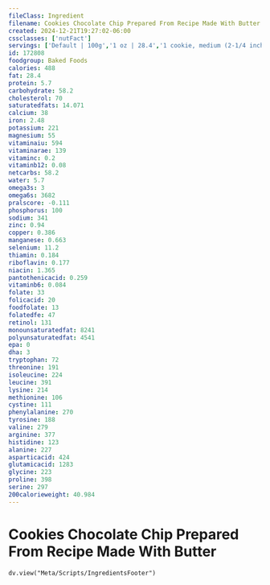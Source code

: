 ```yaml
---
fileClass: Ingredient
filename: Cookies Chocolate Chip Prepared From Recipe Made With Butter
created: 2024-12-21T19:27:02-06:00
cssclasses: ['nutFact']
servings: ['Default | 100g','1 oz | 28.4','1 cookie, medium (2-1/4 inch dia) | 16']
id: 172808
foodgroup: Baked Foods
calories: 488
fat: 28.4
protein: 5.7
carbohydrate: 58.2
cholesterol: 70
saturatedfats: 14.071
calcium: 38
iron: 2.48
potassium: 221
magnesium: 55
vitaminaiu: 594
vitaminarae: 139
vitaminc: 0.2
vitaminb12: 0.08
netcarbs: 58.2
water: 5.7
omega3s: 3
omega6s: 3682
pralscore: -0.111
phosphorus: 100
sodium: 341
zinc: 0.94
copper: 0.386
manganese: 0.663
selenium: 11.2
thiamin: 0.184
riboflavin: 0.177
niacin: 1.365
pantothenicacid: 0.259
vitaminb6: 0.084
folate: 33
folicacid: 20
foodfolate: 13
folatedfe: 47
retinol: 131
monounsaturatedfat: 8241
polyunsaturatedfat: 4541
epa: 0
dha: 3
tryptophan: 72
threonine: 191
isoleucine: 224
leucine: 391
lysine: 214
methionine: 106
cystine: 111
phenylalanine: 270
tyrosine: 188
valine: 279
arginine: 377
histidine: 123
alanine: 227
asparticacid: 424
glutamicacid: 1283
glycine: 223
proline: 398
serine: 297
200calorieweight: 40.984
---
```


# Cookies Chocolate Chip Prepared From Recipe Made With Butter

```dataviewjs
dv.view("Meta/Scripts/IngredientsFooter")
```